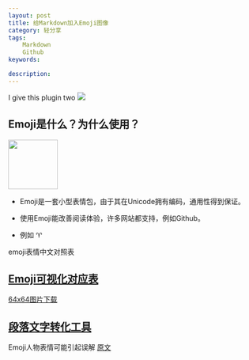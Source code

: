 ```yaml
---
layout: post
title: 给Markdown加入Emoji图像
category: 轻分享
tags:
    Markdown
    Github
keywords: 

description: 
---
```



I give this plugin two ![]({{site.zhehua.emoji}}/+1.png)




## Emoji是什么？为什么使用？

<img src="{{site.zhehua.images}}/LightShare/Emoji/emoji-tongue.jpg" width = "100" height = "100" />




* Emoji是一套小型表情包，由于其在Unicode拥有编码，通用性得到保证。

* 使用Emoji能改善阅读体验，许多网站都支持，例如Github。

* 例如 :aries:


emoji表情中文对照表




## [Emoji可视化对应表](http://www.webpagefx.com/tools/emoji-cheat-sheet/)

[64x64图片下载](https://github.com/WebpageFX/emoji-cheat-sheet.com)

## [段落文字转化工具](http://superemojitranslator.com/emoji-translate)


Emoji人物表情可能引起误解
 [原文](http://doc.99yee.cn/2016/04/20/emoji_misunderstanding/)